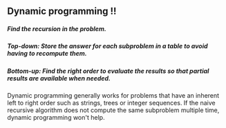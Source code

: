 ## Dynamic programming !!

##### Find the recursion in the problem.
##### Top-down: Store the answer for each subproblem in a table to avoid having to recompute them.
##### Bottom-up: Find the right order to evaluate the results so that partial results are available when needed.
Dynamic programming generally works for problems that have an inherent left to right order such as strings, trees or integer sequences. If the naive recursive algorithm does not compute the same subproblem multiple time, dynamic programming won't help.

